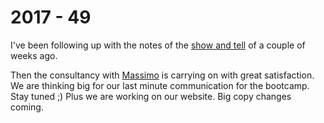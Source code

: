 # 2017 - 49

I've been following up with the notes of the [show and tell](show_tell_2.md) of a couple of weeks ago.

Then the consultancy with [Massimo](http://massimopoti.it/) is carrying on with great satisfaction. We are thinking big for our last minute communication for the bootcamp. Stay tuned ;) Plus we are working on our website. Big copy changes coming.
